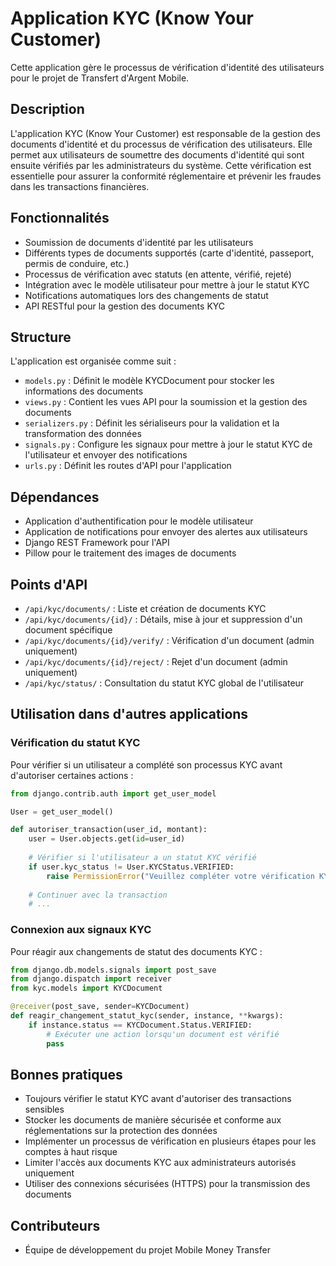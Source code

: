 # Application KYC (Know Your Customer)

Cette application gère le processus de vérification d'identité des utilisateurs pour le projet de Transfert d'Argent Mobile.

## Description

L'application KYC (Know Your Customer) est responsable de la gestion des documents d'identité et du processus de vérification des utilisateurs. Elle permet aux utilisateurs de soumettre des documents d'identité qui sont ensuite vérifiés par les administrateurs du système. Cette vérification est essentielle pour assurer la conformité réglementaire et prévenir les fraudes dans les transactions financières.

## Fonctionnalités

- Soumission de documents d'identité par les utilisateurs
- Différents types de documents supportés (carte d'identité, passeport, permis de conduire, etc.)
- Processus de vérification avec statuts (en attente, vérifié, rejeté)
- Intégration avec le modèle utilisateur pour mettre à jour le statut KYC
- Notifications automatiques lors des changements de statut
- API RESTful pour la gestion des documents KYC

## Structure

L'application est organisée comme suit :
- `models.py` : Définit le modèle KYCDocument pour stocker les informations des documents
- `views.py` : Contient les vues API pour la soumission et la gestion des documents
- `serializers.py` : Définit les sérialiseurs pour la validation et la transformation des données
- `signals.py` : Configure les signaux pour mettre à jour le statut KYC de l'utilisateur et envoyer des notifications
- `urls.py` : Définit les routes d'API pour l'application

## Dépendances

- Application d'authentification pour le modèle utilisateur
- Application de notifications pour envoyer des alertes aux utilisateurs
- Django REST Framework pour l'API
- Pillow pour le traitement des images de documents

## Points d'API

- `/api/kyc/documents/` : Liste et création de documents KYC
- `/api/kyc/documents/{id}/` : Détails, mise à jour et suppression d'un document spécifique
- `/api/kyc/documents/{id}/verify/` : Vérification d'un document (admin uniquement)
- `/api/kyc/documents/{id}/reject/` : Rejet d'un document (admin uniquement)
- `/api/kyc/status/` : Consultation du statut KYC global de l'utilisateur

## Utilisation dans d'autres applications

### Vérification du statut KYC

Pour vérifier si un utilisateur a complété son processus KYC avant d'autoriser certaines actions :

```python
from django.contrib.auth import get_user_model

User = get_user_model()

def autoriser_transaction(user_id, montant):
    user = User.objects.get(id=user_id)
    
    # Vérifier si l'utilisateur a un statut KYC vérifié
    if user.kyc_status != User.KYCStatus.VERIFIED:
        raise PermissionError("Veuillez compléter votre vérification KYC avant d'effectuer cette transaction.")
    
    # Continuer avec la transaction
    # ...
```

### Connexion aux signaux KYC

Pour réagir aux changements de statut des documents KYC :

```python
from django.db.models.signals import post_save
from django.dispatch import receiver
from kyc.models import KYCDocument

@receiver(post_save, sender=KYCDocument)
def reagir_changement_statut_kyc(sender, instance, **kwargs):
    if instance.status == KYCDocument.Status.VERIFIED:
        # Exécuter une action lorsqu'un document est vérifié
        pass
```

## Bonnes pratiques

- Toujours vérifier le statut KYC avant d'autoriser des transactions sensibles
- Stocker les documents de manière sécurisée et conforme aux réglementations sur la protection des données
- Implémenter un processus de vérification en plusieurs étapes pour les comptes à haut risque
- Limiter l'accès aux documents KYC aux administrateurs autorisés uniquement
- Utiliser des connexions sécurisées (HTTPS) pour la transmission des documents

## Contributeurs

- Équipe de développement du projet Mobile Money Transfer
